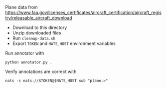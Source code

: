 Plane data from https://www.faa.gov/licenses_certificates/aircraft_certification/aircraft_registry/releasable_aircraft_download

- Download to this directory
- Unzip downloaded files
- Run `cleanup-data.sh`
- Export `TOKEN` and `NATS_HOST` environment variables

Run annotator with
```
python annotator.py .
```

Verify annotations are correct with
```
nats -s nats://$TOKEN@$NATS_HOST sub "plane.>"
```

